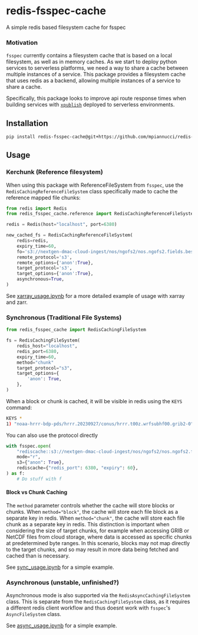 # redis-fsspec-cache

A simple redis based filesystem cache for fsspec

### Motivation

`fsspec` currently contains a filesystem cache that is based on a local filesystem, as well as in memory caches. As we start to deploy python services to serverless platforms, we need a way to share a cache between multiple instances of a service. This package provides a filesystem cache that uses redis as a backend, allowing multiple instances of a service to share a cache. 

Specifically, this package looks to improve api route response times when building services with [`xpublish`](https://github.com/xpublish-community/xpublish) deployed to serverless environments. 

## Installation

```bash
pip install redis-fsspec-cache@git+https://github.com/mpiannucci/redis-fsspec-cache.git
```

## Usage

### Kerchunk (Reference filesystem)

When using this package with ReferenceFileSystem from `fsspec`, use the `RedisCachingReferenceFileSystem` class specifically made to cache 
the reference mapped file chunks: 

```python
from redis import Redis
from redis_fsspec_cache.reference import RedisCachingReferenceFileSystem

redis = Redis(host="localhost", port=6380)

new_cached_fs = RedisCachingReferenceFileSystem(
    redis=redis,
    expiry_time=60,
    fo='s3://nextgen-dmac-cloud-ingest/nos/ngofs2/nos.ngofs2.fields.best.nc.zarr', 
    remote_protocol='s3', 
    remote_options={'anon':True}, 
    target_protocol='s3', 
    target_options={'anon':True}, 
    asynchronous=True, 
)
```

See [xarray_usage.ipynb](./examples/xarray_kerchunk_usage.ipynb) for a more detailed example of usage with xarray and zarr.

### Synchronous (Traditional File Systems)

```python
from redis_fsspec_cache import RedisCachingFileSystem

fs = RedisCachingFileSystem(
    redis_host="localhost",
    redis_port=6380,
    expiry_time=60,
    method="chunk"
    target_protocol="s3",
    target_options={
        'anon': True,
    },
)
```

When a block or chunk is cached, it will be visible in redis using the `KEYS` command:

```bash
KEYS *
1) "noaa-hrrr-bdp-pds/hrrr.20230927/conus/hrrr.t00z.wrfsubhf00.grib2-0"
```

You can also use the protocol directly

```python
with fsspec.open(
    "rediscache::s3://nextgen-dmac-cloud-ingest/nos/ngofs2/nos.ngofs2.fields.best.nc.zarr",
    mode="r",
    s3={"anon": True},
    rediscache={"redis_port": 6380, "expiry": 60},
) as f:
    # Do stuff with f
```

#### Block vs Chunk Caching

The `method` parameter controls whether the cache will store blocks or chunks. When `method="block"`, the cache will store each file block as a separate key in redis. When `method="chunk"`, the cache will store each file chunk as a separate key in redis. This distinction is important when considering the size of target chunks, for example when accessing GRIB or NetCDF files from cloud storage, where data is accessed as specific chunks at predetermined byte ranges. In this scenario, blocks may not map directly to the target chunks, and so may result in more data being fetched and cached than is necessary.

See [sync_usage.ipynb](./examples/sync_usage.ipynb) for a simple example.

### Asynchronous (unstable, unfinished?)

Asynchronous mode is also supported via the `RedisAsyncCachingFileSystem` class. This is separate from the `RedisCachingFileSystem` class, as it requires a different redis client workflow and thus doesnt work with `fsspec`'s `AsyncFileSystem` class. 

See [async_usage.ipynb](./examples/async_usage.ipynb) for a simple example.
